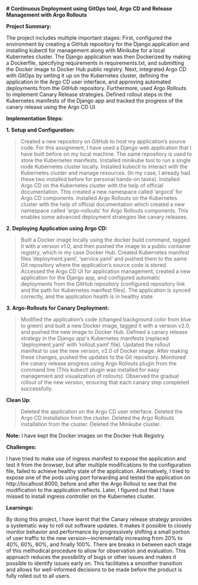**# Continuous Deployment using GitOps tool, Argo CD and Release Management with Argo Rollouts**

**Project Summary:**

The project includes multiple important stages: First, configured the environment by creating a GitHub repository for the Django application and installing kubectl for management along with Minikube for a local Kubernetes cluster. The Django application was then Dockerized by making a Dockerfile, specifying requirements in requirements.txt, and submitting the Docker image to Docker Hub public registry. Next, integrated Argo CD with GitOps by setting it up on the Kubernetes cluster, defining the application in the Argo CD user interface, and approving automated deployments from the GitHub repository. Furthermore, used Argo Rollouts to implement Canary Release strategies. Defined rollout steps in the Kubernetes manifests of the Django app and tracked the progress of the canary release using the Argo CD UI.

**Implementation Steps:**

**1.	Setup and Configuration:**

> Created a new repository on GitHub to host my application’s source code. For this assignment, I have used a Django web application that I have built before on my local machine. The same repository is used to store the Kubernetes manifests.
> Installed minikube tool to run a single node Kubernetes cluster locally. Installed kubectl to interact with the Kubernetes cluster and manage resources. (In my case, I already had these two installed before for personal hands-on tasks).
> Installed Argo CD on the Kubernetes cluster with the help of official documentation. This created a new namespace called ‘argocd’ for Argo CD components.
> Installed Argo Rollouts on the Kubernetes cluster with the help of official documentation which created a new namespace called ‘argo-rollouts’ for Argo Rollouts components. This enables some advanced deployment strategies like canary releases.

**2.	Deploying Application using Argo CD:**

> Built a Docker image locally using the docker build command, tagged it with a version v1.0, and then pushed the image to a public container registry, which in my case Docker Hub.
> Created Kubernetes manifest files ‘deployment.yaml’,  ‘service.yaml’ and pushed them to the same Git repository where the application’s source code is stored.
> Accessed the Argo CD UI for application management, created a new application for the Django app, and configured automatic deployments from the GitHub repository (configured repository link and the path for Kubernetes manifest files).
> The application is synced correctly, and the application health is in healthy state.

**3.	Argo-Rollouts for Canary Deployment:**

> Modified the application’s code (changed background color from blue to green) and built a new Docker image, tagged it with a version v2.0, and pushed the new image to Docker Hub.
> Defined a canary release strategy in the Django app's Kubernetes manifests (replaced ‘deployment.yaml’ with ‘rollout.yaml’ file). Updated the rollout manifest to use the new version, v2.0 of Docker image. After making these changes, pushed the updates to the Git repository.
> Monitored the canary release progress using Argo Rollouts plugin from the command line (This kubectl plugin was installed for easy management and visualization of rollouts). Observed the gradual rollout of the new version, ensuring that each canary step completed successfully.

**Clean Up:** 

> Deleted the application on the Argo CD user interface.
> Deleted the Argo CD installation from the cluster.
> Deleted the Argo Rollouts installation from the cluster.
> Deleted the Minikube cluster.

**Note:** I have kept the Docker images on the Docker Hub Registry.

**Challenges:**

I have tried to make use of ingress manifest to expose the application and test it from the browser, but after multiple modifications to the configuration file, failed to achieve healthy state of the application. Alternatively, I tried to expose one of the pods using port forwarding and tested the application on http://localhost:8000, before and after the Argo Rollout to see that the modification to the application reflects. Later, I figured out that I have missed to install ingress controller on the Kubernetes cluster.

**Learnings:**

By doing this project, I have learnt that the Canary release strategy provides a systematic way to roll out software updates. It makes it possible to closely monitor behavior and performance by progressively shifting a small portion of user traffic to the new version—incrementally increasing from 20% to 40%, 60%, 80%, and finally 100%. There are breaks in between each stage of this methodical procedure to allow for observation and evaluation. This approach reduces the possibility of bugs or other issues and makes it possible to identify issues early on. This facilitates a smoother transition and allows for well-informed decisions to be made before the product is fully rolled out to all users.

